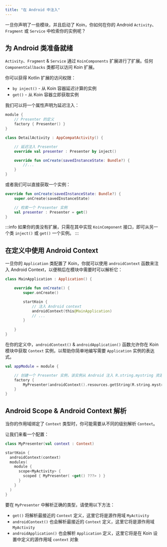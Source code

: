 ```yaml
---
title: "在 Android 中注入"
---
```

一旦你声明了一些模块，并且启动了 Koin，你如何在你的 Android `Activity`、`Fragment` 或 `Service` 中检索你的实例呢？

## 为 Android 类准备就绪

`Activity`、`Fragment` & `Service` 通过 `KoinComponents` 扩展进行了扩展。任何 `ComponentCallbacks` 类都可以访问 Koin 扩展。

你可以获得 Kotlin 扩展的访问权限：

* `by inject()` - 从 Koin 容器延迟计算的实例
* `get()` - 从 Koin 容器立即获取实例

我们可以将一个属性声明为延迟注入：

```kotlin
module {
    // Presenter 的定义
    factory { Presenter() }
}
```

```kotlin
class DetailActivity : AppCompatActivity() {

    // 延迟注入 Presenter
    override val presenter : Presenter by inject()

    override fun onCreate(savedInstanceState: Bundle?) {
        //...
    }
}
```

或者我们可以直接获取一个实例：

```kotlin
override fun onCreate(savedInstanceState: Bundle?) {
    super.onCreate(savedInstanceState)

    // 检索一个 Presenter 实例
    val presenter : Presenter = get()
}  
```

:::info
如果你的类没有扩展，只需在其中实现 `KoinComponent` 接口，即可从另一个类 `inject()` 或 `get()` 一个实例。
:::

## 在定义中使用 Android Context

一旦你的 `Application` 类配置了 Koin，你就可以使用 `androidContext` 函数来注入 Android Context，以便稍后在模块中需要时可以解析它：

```kotlin
class MainApplication : Application() {

    override fun onCreate() {
        super.onCreate()

        startKoin {
            // 注入 Android context
            androidContext(this@MainApplication)
            // ...
        }
        
    }
}
```

在你的定义中，`androidContext()` & `androidApplication()` 函数允许你在 Koin 模块中获取 `Context` 实例，以帮助你简单地编写需要 `Application` 实例的表达式。

```kotlin
val appModule = module {

    // 创建一个 Presenter 实例，该实例从 Android 注入 R.string.mystring 资源
    factory {
        MyPresenter(androidContext().resources.getString(R.string.mystring))
    }
}
```

## Android Scope & Android Context 解析

当你的作用域绑定了 `Context` 类型时，你可能需要从不同的级别解析 `Context`。

让我们来看一个配置：

```kotlin
class MyPresenter(val context : Context)

startKoin {
  androidContext(context)
  modules(
    module {
      scope<MyActivity> {
        scoped { MyPresenter( <get() ???> ) }
      }
    }
  )
}
```

要在 `MyPresenter` 中解析正确的类型，请使用以下方法：
- `get()` 将解析最接近的 `Context` 定义，这里它将是源作用域 `MyActivity`
- `androidContext()` 也会解析最接近的 `Context` 定义，这里它将是源作用域 `MyActivity`
- `androidApplication()` 也会解析 `Application` 定义，这里它将是在 Koin 设置中定义的源作用域 `context` 对象